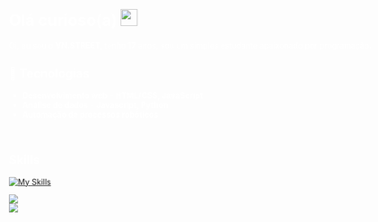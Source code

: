  <div style="background-image: url('icons/background.png'); background-size: cover; background-position: center; color: white; padding: 20px; width: 100vw; height: 100vh; box-sizing: border-box;">

# Olá curioso(a) <img src="https://cdn.discordapp.com/emojis/1269846830229880832.gif?size=128&quality=lossless" width="30px">

Oi, eu sou o **VN.STREET**, tenho **17** anos, sou um simples estudante apaixonado por programação.

 ## 💫 Tecnologias
-  **Desenvolvimento web** - **HTML/CSS, JavaScript**
-  **Análise de dados** - **Javascript, Python**
-  **Automação de processos robóticos**
<br>

## Skills

[![My Skills](https://skillicons.dev/icons?i=rust,swift,py,js,php,ts,java,css,html,aws,ruby,svelte&perline=4)](https://discordapp.com/users/1145142367821775001)

![](https://github-readme-stats.vercel.app/api?username=vnstreet7&theme=midnight-purple&hide_border=false&include_all_commits=false&count_private=false)<br/>
![](https://github-readme-streak-stats.herokuapp.com/?user=vnstreet7&theme=midnight-purple&hide_border=false)<br/>
<br>
</div>

## 📫 Como me encontrar:

[![Discord](https://skillicons.dev/icons?i=discord)](https://discordapp.com/users/1145142367821775001)

## Projetos

<img src="https://cdn.discordapp.com/emojis/1207150609351057448.gif?size=128&quality=lossless" width="50px">

<img align="center" alt="GIF" src="https://cdn.discordapp.com/attachments/1276593333531181160/1304860003588378685/a_230fc3e5e15a4b86e3eeeaa3a1e8ca0a.gif?ex=6730ed13&is=672f9b93&hm=85f6b8225b09f6e58a21ea497d0e1e7023b3ee1f01f31ca49d7319d7e363bea3&">


<!-- Proudly created with GPRM ( https://gprm.itsvg.in ) -->

